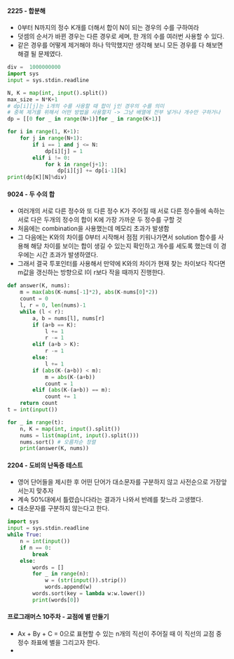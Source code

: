 #### 2225 - 합분해
- 0부터 N까지의 정수 K개를 더해서 합이 N이 되는 경우의 수를 구하여라
- 덧셈의 순서가 바뀐 경우는 다른 경우로 세며, 한 개의 수를 여러번 사용할 수 있다.
- 같은 경우를 어떻게 제거해야 하나 막막했지만 생각해 보니 모든 경우를 다 해보면 해결 될 문제였다.
```python
div =  1000000000
import sys
input = sys.stdin.readline

N, K = map(int, input().split())
max_size = N*K+1
# dp[i][j]는 i개의 수를 사용할 때 합이 j인 경우의 수를 의미
# 중복 제거를 위해서 어떤 방법을 사용할지 -> 그냥 배열에 전부 넣거나 개수만 구하거나
dp = [[0 for _ in range(N+1)]for _ in range(K+1)]

for i in range(1, K+1):
    for j in range(N+1):
        if i == 1 and j <= N:
            dp[i][j] = 1
        elif i != 0:
            for k in range(j+1):
                dp[i][j] += dp[i-1][k]
print(dp[K][N]%div)
```

#### 9024 - 두 수의 합
- 여러개의 서로 다른 정수와 또 다른 정수 K가 주어질 때 서로 다른 정수들에 속하는 서로 다은 두개의 정수의 합이 K에 가장 가까운 두 정수를 구할 것
- 처음에는 combination을 사용했는데 메모리 초과가 발생함
- 그 다음에는 K와의 차이를 0부터 시작해서 점점 키워나가면서 solution 함수를 사용해 해당 차이를 보이는 합이 생길 수 있는지 확인하고 개수를 세도록 했는데 이 경우에는 시간 초과가 발생하였다.
- 그래서 결국 투포인터를 사용해서 만약에 K와의 차이가 현재 찾는 차이보다 작다면 m값을 갱신하는 방향으로 l이 r보다 작을 때까지 진행한다.
```python
def answer(K, nums):
    m = max(abs(K-nums[-1]*2), abs(K-nums[0]*2))
    count = 0
    l, r = 0, len(nums)-1
    while (l < r):
        a, b = nums[l], nums[r]
        if (a+b == K):
            l += 1
            r -= 1
        elif (a+b > K):
            r -= 1
        else:
            l += 1
        if (abs(K-(a+b)) < m):
            m = abs(K-(a+b))
            count = 1
        elif (abs(K-(a+b)) == m):
            count += 1
    return count
t = int(input())

for _ in range(t):
    n, K = map(int, input().split())
    nums = list(map(int, input().split()))
    nums.sort() # 오름차순 정렬
    print(answer(K, nums))
```

#### 2204 - 도비의 난독증 테스트
- 영어 단어들을 제시한 후 어떤 단어가 대소문자를 구분하지 않고 사전순으로 가장앞서는지 맞추자
- 계속 50%대에서 틀렸습니다라는 결과가 나와서 반례를 찾느라 고생했다.
- 대소문자를 구분하지 않는다고 한다.
```python
import sys
input = sys.stdin.readline
while True:
    n = int(input())
    if n == 0:
        break
    else:
        words = []
        for _ in range(n):
            w = (str(input()).strip())
            words.append(w)
        words.sort(key = lambda w:w.lower())
        print(words[0])
```


#### 프로그래머스 10주차 - 교점에 별 만들기
- Ax + By + C = 0으로 표현할 수 있는 n개의 직선이 주어질 때 이 직선의 교점 중 정수 좌표에 별을 그리고자 한다.
- 